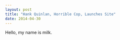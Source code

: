 ```yaml
---
layout: post
title: "Hank Quinlan, Horrible Cop, Launches Site"
date: 2014-04-30
---
```


Hello, my name is milk.
